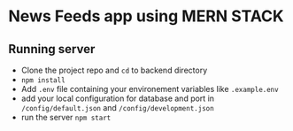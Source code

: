 # News Feeds app using MERN STACK


## Running server

- Clone the project repo and ```cd``` to backend directory
- ``npm install``
- Add ``.env`` file containing your environement variables like ``.example.env``
- add your local configuration for database and port in `/config/default.json` and `/config/development.json`
- run the server ``npm start``
